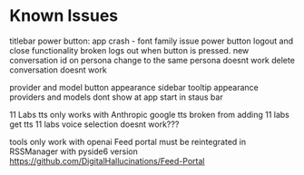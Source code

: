 # Known Issues

titlebar power button: app crash - font family issue
power button logout and close functionality broken logs out when button is pressed.
new conversation id on persona change to the same persona doesnt work
delete conversation doesnt work

provider and model button appearance
sidebar tooltip appearance
providers and models dont show at app start in staus bar

11 Labs tts only works with Anthropic
google tts broken from adding 11 labs get tts
11 labs voice selection doesnt work???

tools only work with openai
Feed portal must be reintegrated in RSSManager with pyside6 version https://github.com/DigitalHallucinations/Feed-Portal


